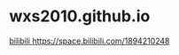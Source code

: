 # wxs2010.github.io
[bilibili
](https://space.bilibili.com/1894210248)https://space.bilibili.com/1894210248
